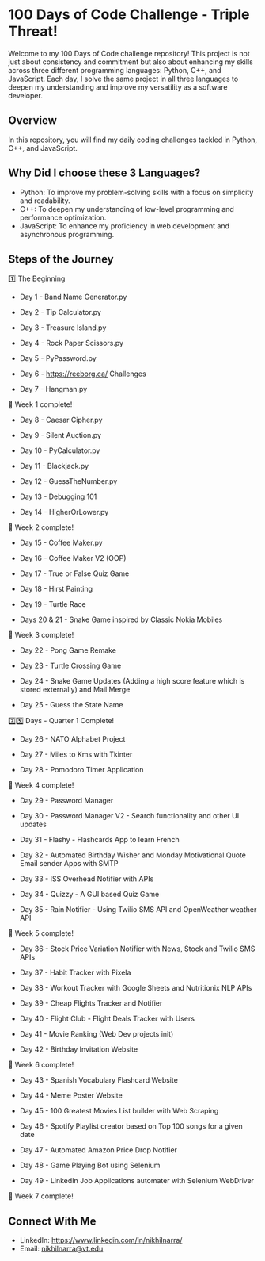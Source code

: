 # 100 Days of Code Challenge - Triple Threat!

Welcome to my 100 Days of Code challenge repository! This project is not just about consistency and commitment but also about enhancing my skills across three different programming languages: Python, C++, and JavaScript. Each day, I solve the same project in all three languages to deepen my understanding and improve my versatility as a software developer.

## Overview

In this repository, you will find my daily coding challenges tackled in Python, C++, and JavaScript.

## Why Did I choose these 3 Languages?
- Python: To improve my problem-solving skills with a focus on simplicity and readability.
- C++: To deepen my understanding of low-level programming and performance optimization.
- JavaScript: To enhance my proficiency in web development and asynchronous programming.

## Steps of the Journey
:one: The Beginning

- Day 1 - Band Name Generator.py

- Day 2 - Tip Calculator.py

- Day 3 - Treasure Island.py

- Day 4 - Rock Paper Scissors.py

- Day 5 - PyPassword.py

- Day 6 - https://reeborg.ca/ Challenges

- Day 7 - Hangman.py

:checkered_flag: Week 1 complete!

- Day 8 - Caesar Cipher.py

- Day 9 - Silent Auction.py

- Day 10 - PyCalculator.py

- Day 11 - Blackjack.py

- Day 12 - GuessTheNumber.py

- Day 13 - Debugging 101

- Day 14 - HigherOrLower.py

:checkered_flag: Week 2 complete!

- Day 15 - Coffee Maker.py

- Day 16 - Coffee Maker V2 (OOP)

- Day 17 - True or False Quiz Game

- Day 18 - Hirst Painting

- Day 19 - Turtle Race

- Days 20 & 21 - Snake Game inspired by Classic Nokia Mobiles

:checkered_flag: Week 3 complete!

- Day 22 - Pong Game Remake

- Day 23 - Turtle Crossing Game

- Day 24 - Snake Game Updates (Adding a high score feature which is stored externally) and Mail Merge

- Day 25 - Guess the State Name

:two::five: Days - Quarter 1 Complete!

- Day 26 - NATO Alphabet Project

- Day 27 - Miles to Kms with Tkinter

- Day 28 - Pomodoro Timer Application

:checkered_flag: Week 4 complete!

- Day 29 - Password Manager

- Day 30 - Password Manager V2 - Search functionality and other UI updates

- Day 31 - Flashy - Flashcards App to learn French

- Day 32 - Automated Birthday Wisher and Monday Motivational Quote Email sender Apps with SMTP

- Day 33 - ISS Overhead Notifier with APIs

- Day 34 - Quizzy - A GUI based Quiz Game

- Day 35 - Rain Notifier - Using Twilio SMS API and OpenWeather weather API

:checkered_flag: Week 5 complete!

- Day 36 - Stock Price Variation Notifier with News, Stock and Twilio SMS APIs

- Day 37 - Habit Tracker with Pixela

- Day 38 - Workout Tracker with Google Sheets and Nutritionix NLP APIs

- Day 39 - Cheap Flights Tracker and Notifier

- Day 40 - Flight Club - Flight Deals Tracker with Users

- Day 41 - Movie Ranking (Web Dev projects init)

- Day 42 - Birthday Invitation Website

:checkered_flag: Week 6 complete!

- Day 43 - Spanish Vocabulary Flashcard Website

- Day 44 - Meme Poster Website

- Day 45 - 100 Greatest Movies List builder with Web Scraping

- Day 46 - Spotify Playlist creator based on Top 100 songs for a given date

- Day 47 - Automated Amazon Price Drop Notifier

- Day 48 - Game Playing Bot using Selenium

- Day 49 - LinkedIn Job Applications automater with Selenium WebDriver

:checkered_flag: Week 7 complete!

## Connect With Me
- LinkedIn: https://www.linkedin.com/in/nikhilnarra/
- Email: nikhilnarra@vt.edu
